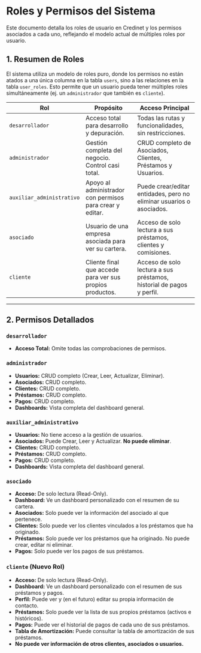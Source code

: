 # Roles y Permisos del Sistema

Este documento detalla los roles de usuario en Credinet y los permisos asociados a cada uno, reflejando el modelo actual de múltiples roles por usuario.

## 1. Resumen de Roles

El sistema utiliza un modelo de roles puro, donde los permisos no están atados a una única columna en la tabla `users`, sino a las relaciones en la tabla `user_roles`. Esto permite que un usuario pueda tener múltiples roles simultáneamente (ej. un `administrador` que también es `cliente`).

| Rol                       | Propósito                                                                    | Acceso Principal                                                                 |
|---------------------------|------------------------------------------------------------------------------|----------------------------------------------------------------------------------|
| `desarrollador`           | Acceso total para desarrollo y depuración.                                   | Todas las rutas y funcionalidades, sin restricciones.                            |
| `administrador`           | Gestión completa del negocio. Control casi total.                            | CRUD completo de Asociados, Clientes, Préstamos y Usuarios.                      |
| `auxiliar_administrativo` | Apoyo al administrador con permisos para crear y editar.                     | Puede crear/editar entidades, pero no eliminar usuarios o asociados. |
| `asociado`                | Usuario de una empresa asociada para ver su cartera.                         | Acceso de solo lectura a sus préstamos, clientes y comisiones.                   |
| `cliente`                 | Cliente final que accede para ver sus propios productos.         | Acceso de solo lectura a sus préstamos, historial de pagos y perfil.             |

---

## 2. Permisos Detallados

### `desarrollador`
- **Acceso Total:** Omite todas las comprobaciones de permisos.

### `administrador`
- **Usuarios:** CRUD completo (Crear, Leer, Actualizar, Eliminar).
- **Asociados:** CRUD completo.
- **Clientes:** CRUD completo.
- **Préstamos:** CRUD completo.
- **Pagos:** CRUD completo.
- **Dashboards:** Vista completa del dashboard general.

### `auxiliar_administrativo`
- **Usuarios:** No tiene acceso a la gestión de usuarios.
- **Asociados:** Puede Crear, Leer y Actualizar. **No puede eliminar**.
- **Clientes:** CRUD completo.
- **Préstamos:** CRUD completo.
- **Pagos:** CRUD completo.
- **Dashboards:** Vista completa del dashboard general.

### `asociado`
- **Acceso:** De solo lectura (Read-Only).
- **Dashboard:** Ve un dashboard personalizado con el resumen de su cartera.
- **Asociados:** Solo puede ver la información del asociado al que pertenece.
- **Clientes:** Solo puede ver los clientes vinculados a los préstamos que ha originado.
- **Préstamos:** Solo puede ver los préstamos que ha originado. No puede crear, editar ni eliminar.
- **Pagos:** Solo puede ver los pagos de sus préstamos.

### `cliente` (Nuevo Rol)
- **Acceso:** De solo lectura (Read-Only).
- **Dashboard:** Ve un dashboard personalizado con el resumen de sus préstamos y pagos.
- **Perfil:** Puede ver y (en el futuro) editar su propia información de contacto.
- **Préstamos:** Solo puede ver la lista de sus propios préstamos (activos e históricos).
- **Pagos:** Puede ver el historial de pagos de cada uno de sus préstamos.
- **Tabla de Amortización:** Puede consultar la tabla de amortización de sus préstamos.
- **No puede ver información de otros clientes, asociados o usuarios.**
